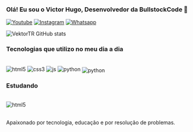 ### Olá! Eu sou o Victor Hugo, Desenvolvedor da BullstockCode 🐂

[![Youtube](https://img.shields.io/badge/YouTube-FF0000?style=for-the-badge&logo=youtube&logoColor=white
)](https://www.youtube.com/@bullstockcode)
[![Instagram](https://img.shields.io/badge/Instagram-E4405F?style=for-the-badge&logo=instagram&logoColor=white
)](https://www.instagram.com/bullstock.oficial/)
[![Whatsapp](https://img.shields.io/badge/WhatsApp-25D366?style=for-the-badge&logo=whatsapp&logoColor=white
)](https://wa.me/351930617880)

![VektorTR GitHub stats](https://github-readme-stats.vercel.app/api?username=VektorTR&show_icons=true&theme=merko)

### Tecnologias que utilizo no meu dia a dia

<div style="display:inline_block;"><br>
    <image align="center" alt="html5" src="https://img.shields.io/badge/HTML5-E34F26?style=for-the-badge&logo=html5&logoColor=white"/>
    <image align="center" alt="css3" src="https://img.shields.io/badge/CSS3-1572B6?style=for-the-badge&logo=css3&logoColor=white" />
    <image align="center" alt="js" src="https://img.shields.io/badge/JavaScript-323330?style=for-the-badge&logo=javascript&logoColor=F7DF1E" />
    <image align="center" alt="python" src="https://img.shields.io/badge/Python-3776AB?style=for-the-badge&logo=python&logoColor=white" />
    <image align="center" alt="python" src="https://img.shields.io/badge/ShopifyLiquid-76B900?style=for-the-badge&logo=shopify&logoColor=black"style="margin-top:5px;" />
</div>

### Estudando

<div style="display:inline_block;"><br>
    <image align="center" alt="html5" src="https://img.shields.io/badge/GPT CHAT PROMPTS-000000?style=for-the-badge&logo=GPT&logoColor=white" />
    
</div>
<br>

Apaixonado por tecnologia, educação e por resolução de problemas.

